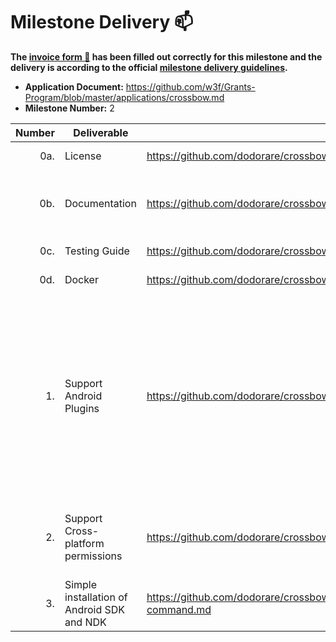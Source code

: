 # Milestone Delivery :mailbox:

**The [invoice form :pencil:](https://docs.google.com/forms/d/e/1FAIpQLSfmNYaoCgrxyhzgoKQ0ynQvnNRoTmgApz9NrMp-hd8mhIiO0A/viewform) has been filled out correctly for this milestone and the delivery is according to the official [milestone delivery guidelines](https://github.com/w3f/Grants-Program/blob/master/docs/milestone-deliverables-guidelines.md).**

* **Application Document:** https://github.com/w3f/Grants-Program/blob/master/applications/crossbow.md
* **Milestone Number:** 2

| Number | Deliverable | Link | Notes |
| -----: | ----------- | ------------- | ------------- |
| 0a. | License | https://github.com/dodorare/crossbow/blob/main/LICENSE | Apache License 2.0 |
| 0b. | Documentation | https://github.com/dodorare/crossbow/tree/main/docs | [code](https://github.com/dodorare/crossbow/blob/main/crossbundle/cli/src/commands/build/android.rs#L68), [plugin tutorial](https://github.com/dodorare/crossbow/blob/main/docs/crossbow-plugin.md), [permissions tutorial](https://github.com/dodorare/crossbow/blob/main/docs/crossbow-permissions.md), [install docs](https://github.com/dodorare/crossbow/blob/main/docs/crossbundle-install-command.md) |
| 0c. | Testing Guide | https://github.com/dodorare/crossbow/blob/main/crossbundle/cli/tests/ | [integration tests](https://github.com/dodorare/crossbow/blob/main/crossbundle/cli/tests/build_gradle.rs), [ci](https://github.com/dodorare/crossbow/blob/main/.github/workflows/ci.yml) |
| 0d. | Docker | https://github.com/dodorare/crossbow/blob/main/.github/docker/crossbundle.Dockerfile | [dockerfile](https://github.com/dodorare/crossbow/blob/main/.github/docker/crossbundle.Dockerfile), [docker image](https://github.com/dodorare/crossbow/pkgs/container/crossbundle) |
| 1. | Support Android Plugins | https://github.com/dodorare/crossbow/blob/main/docs/crossbow-plugin.md | [Crossbow Android](https://github.com/dodorare/crossbow/tree/main/platform/android), [Crossbow Android Kotlin project](https://github.com/dodorare/crossbow/tree/main/platform/android/java), [Crossbow Plugin Management](https://github.com/dodorare/crossbow/tree/main/platform/android/java/lib/src/com/crossbow/library/plugin), [Crossbow AdMob Plugin](https://github.com/dodorare/crossbow/tree/main/plugins/admob), [Crossbow AdMob usage example](https://github.com/dodorare/crossbow/tree/main/examples/macroquad-permissions) |
| 2. | Support Cross-platform permissions | https://github.com/dodorare/crossbow/tree/main/examples/macroquad-permissions | [Crossbow Permissions usage example](https://github.com/dodorare/crossbow/tree/main/examples/macroquad-permissions), [Crossbow Permissions](https://github.com/dodorare/crossbow/blob/main/platform/android/src/permission.rs) |
| 3. | Simple installation of Android SDK and NDK | https://github.com/dodorare/crossbow/blob/main/docs/crossbundle-install-command.md | [docs](https://github.com/dodorare/crossbow/blob/main/docs/crossbundle-install-command.md), [code](https://github.com/dodorare/crossbow/tree/main/crossbundle/cli/src/commands/install) |
